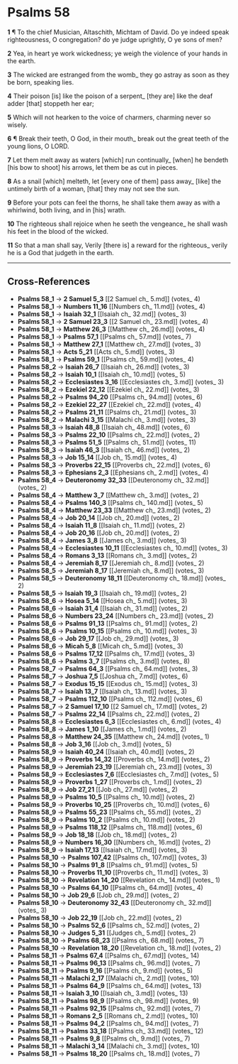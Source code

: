 # Psalms 58

**1** ¶ To the chief Musician, Altaschith, Michtam of David. Do ye indeed speak righteousness, O congregation? do ye judge uprightly, O ye sons of men?

**2** Yea, in heart ye work wickedness; ye weigh the violence of your hands in the earth.

**3** The wicked are estranged from the womb_ they go astray as soon as they be born, speaking lies.

**4** Their poison [is] like the poison of a serpent_ [they are] like the deaf adder [that] stoppeth her ear;

**5** Which will not hearken to the voice of charmers, charming never so wisely.

**6** ¶ Break their teeth, O God, in their mouth_ break out the great teeth of the young lions, O LORD.

**7** Let them melt away as waters [which] run continually_ [when] he bendeth [his bow to shoot] his arrows, let them be as cut in pieces.

**8** As a snail [which] melteth, let [every one of them] pass away_ [like] the untimely birth of a woman, [that] they may not see the sun.

**9** Before your pots can feel the thorns, he shall take them away as with a whirlwind, both living, and in [his] wrath.

**10** The righteous shall rejoice when he seeth the vengeance_ he shall wash his feet in the blood of the wicked.

**11** So that a man shall say, Verily [there is] a reward for the righteous_ verily he is a God that judgeth in the earth.

---

## Cross-References

- **Psalms 58_1** → **2 Samuel 5_3** [[2 Samuel ch_ 5.md]] (votes_ 4)
- **Psalms 58_1** → **Numbers 11_16** [[Numbers ch_ 11.md]] (votes_ 4)
- **Psalms 58_1** → **Isaiah 32_1** [[Isaiah ch_ 32.md]] (votes_ 3)
- **Psalms 58_1** → **2 Samuel 23_3** [[2 Samuel ch_ 23.md]] (votes_ 4)
- **Psalms 58_1** → **Matthew 26_3** [[Matthew ch_ 26.md]] (votes_ 4)
- **Psalms 58_1** → **Psalms 57_1** [[Psalms ch_ 57.md]] (votes_ 7)
- **Psalms 58_1** → **Matthew 27_1** [[Matthew ch_ 27.md]] (votes_ 3)
- **Psalms 58_1** → **Acts 5_21** [[Acts ch_ 5.md]] (votes_ 3)
- **Psalms 58_1** → **Psalms 59_1** [[Psalms ch_ 59.md]] (votes_ 4)
- **Psalms 58_2** → **Isaiah 26_7** [[Isaiah ch_ 26.md]] (votes_ 3)
- **Psalms 58_2** → **Isaiah 10_1** [[Isaiah ch_ 10.md]] (votes_ 5)
- **Psalms 58_2** → **Ecclesiastes 3_16** [[Ecclesiastes ch_ 3.md]] (votes_ 3)
- **Psalms 58_2** → **Ezekiel 22_12** [[Ezekiel ch_ 22.md]] (votes_ 3)
- **Psalms 58_2** → **Psalms 94_20** [[Psalms ch_ 94.md]] (votes_ 6)
- **Psalms 58_2** → **Ezekiel 22_27** [[Ezekiel ch_ 22.md]] (votes_ 4)
- **Psalms 58_2** → **Psalms 21_11** [[Psalms ch_ 21.md]] (votes_ 3)
- **Psalms 58_2** → **Malachi 3_15** [[Malachi ch_ 3.md]] (votes_ 3)
- **Psalms 58_3** → **Isaiah 48_8** [[Isaiah ch_ 48.md]] (votes_ 6)
- **Psalms 58_3** → **Psalms 22_10** [[Psalms ch_ 22.md]] (votes_ 2)
- **Psalms 58_3** → **Psalms 51_5** [[Psalms ch_ 51.md]] (votes_ 11)
- **Psalms 58_3** → **Isaiah 46_3** [[Isaiah ch_ 46.md]] (votes_ 2)
- **Psalms 58_3** → **Job 15_14** [[Job ch_ 15.md]] (votes_ 4)
- **Psalms 58_3** → **Proverbs 22_15** [[Proverbs ch_ 22.md]] (votes_ 6)
- **Psalms 58_3** → **Ephesians 2_3** [[Ephesians ch_ 2.md]] (votes_ 4)
- **Psalms 58_4** → **Deuteronomy 32_33** [[Deuteronomy ch_ 32.md]] (votes_ 2)
- **Psalms 58_4** → **Matthew 3_7** [[Matthew ch_ 3.md]] (votes_ 2)
- **Psalms 58_4** → **Psalms 140_3** [[Psalms ch_ 140.md]] (votes_ 5)
- **Psalms 58_4** → **Matthew 23_33** [[Matthew ch_ 23.md]] (votes_ 2)
- **Psalms 58_4** → **Job 20_14** [[Job ch_ 20.md]] (votes_ 2)
- **Psalms 58_4** → **Isaiah 11_8** [[Isaiah ch_ 11.md]] (votes_ 2)
- **Psalms 58_4** → **Job 20_16** [[Job ch_ 20.md]] (votes_ 2)
- **Psalms 58_4** → **James 3_8** [[James ch_ 3.md]] (votes_ 3)
- **Psalms 58_4** → **Ecclesiastes 10_11** [[Ecclesiastes ch_ 10.md]] (votes_ 3)
- **Psalms 58_4** → **Romans 3_13** [[Romans ch_ 3.md]] (votes_ 2)
- **Psalms 58_4** → **Jeremiah 8_17** [[Jeremiah ch_ 8.md]] (votes_ 2)
- **Psalms 58_5** → **Jeremiah 8_17** [[Jeremiah ch_ 8.md]] (votes_ 3)
- **Psalms 58_5** → **Deuteronomy 18_11** [[Deuteronomy ch_ 18.md]] (votes_ 2)
- **Psalms 58_5** → **Isaiah 19_3** [[Isaiah ch_ 19.md]] (votes_ 2)
- **Psalms 58_6** → **Hosea 5_14** [[Hosea ch_ 5.md]] (votes_ 3)
- **Psalms 58_6** → **Isaiah 31_4** [[Isaiah ch_ 31.md]] (votes_ 2)
- **Psalms 58_6** → **Numbers 23_24** [[Numbers ch_ 23.md]] (votes_ 2)
- **Psalms 58_6** → **Psalms 91_13** [[Psalms ch_ 91.md]] (votes_ 2)
- **Psalms 58_6** → **Psalms 10_15** [[Psalms ch_ 10.md]] (votes_ 3)
- **Psalms 58_6** → **Job 29_17** [[Job ch_ 29.md]] (votes_ 3)
- **Psalms 58_6** → **Micah 5_8** [[Micah ch_ 5.md]] (votes_ 3)
- **Psalms 58_6** → **Psalms 17_12** [[Psalms ch_ 17.md]] (votes_ 3)
- **Psalms 58_6** → **Psalms 3_7** [[Psalms ch_ 3.md]] (votes_ 8)
- **Psalms 58_7** → **Psalms 64_3** [[Psalms ch_ 64.md]] (votes_ 3)
- **Psalms 58_7** → **Joshua 7_5** [[Joshua ch_ 7.md]] (votes_ 6)
- **Psalms 58_7** → **Exodus 15_15** [[Exodus ch_ 15.md]] (votes_ 3)
- **Psalms 58_7** → **Isaiah 13_7** [[Isaiah ch_ 13.md]] (votes_ 3)
- **Psalms 58_7** → **Psalms 112_10** [[Psalms ch_ 112.md]] (votes_ 6)
- **Psalms 58_7** → **2 Samuel 17_10** [[2 Samuel ch_ 17.md]] (votes_ 2)
- **Psalms 58_7** → **Psalms 22_14** [[Psalms ch_ 22.md]] (votes_ 2)
- **Psalms 58_8** → **Ecclesiastes 6_3** [[Ecclesiastes ch_ 6.md]] (votes_ 4)
- **Psalms 58_8** → **James 1_10** [[James ch_ 1.md]] (votes_ 2)
- **Psalms 58_8** → **Matthew 24_35** [[Matthew ch_ 24.md]] (votes_ 1)
- **Psalms 58_8** → **Job 3_16** [[Job ch_ 3.md]] (votes_ 5)
- **Psalms 58_9** → **Isaiah 40_24** [[Isaiah ch_ 40.md]] (votes_ 2)
- **Psalms 58_9** → **Proverbs 14_32** [[Proverbs ch_ 14.md]] (votes_ 2)
- **Psalms 58_9** → **Jeremiah 23_19** [[Jeremiah ch_ 23.md]] (votes_ 3)
- **Psalms 58_9** → **Ecclesiastes 7_6** [[Ecclesiastes ch_ 7.md]] (votes_ 5)
- **Psalms 58_9** → **Proverbs 1_27** [[Proverbs ch_ 1.md]] (votes_ 2)
- **Psalms 58_9** → **Job 27_21** [[Job ch_ 27.md]] (votes_ 2)
- **Psalms 58_9** → **Psalms 10_5** [[Psalms ch_ 10.md]] (votes_ 2)
- **Psalms 58_9** → **Proverbs 10_25** [[Proverbs ch_ 10.md]] (votes_ 6)
- **Psalms 58_9** → **Psalms 55_23** [[Psalms ch_ 55.md]] (votes_ 2)
- **Psalms 58_9** → **Psalms 10_2** [[Psalms ch_ 10.md]] (votes_ 2)
- **Psalms 58_9** → **Psalms 118_12** [[Psalms ch_ 118.md]] (votes_ 6)
- **Psalms 58_9** → **Job 18_18** [[Job ch_ 18.md]] (votes_ 2)
- **Psalms 58_9** → **Numbers 16_30** [[Numbers ch_ 16.md]] (votes_ 2)
- **Psalms 58_9** → **Isaiah 17_13** [[Isaiah ch_ 17.md]] (votes_ 3)
- **Psalms 58_10** → **Psalms 107_42** [[Psalms ch_ 107.md]] (votes_ 3)
- **Psalms 58_10** → **Psalms 91_8** [[Psalms ch_ 91.md]] (votes_ 5)
- **Psalms 58_10** → **Proverbs 11_10** [[Proverbs ch_ 11.md]] (votes_ 3)
- **Psalms 58_10** → **Revelation 14_20** [[Revelation ch_ 14.md]] (votes_ 1)
- **Psalms 58_10** → **Psalms 64_10** [[Psalms ch_ 64.md]] (votes_ 4)
- **Psalms 58_10** → **Job 29_6** [[Job ch_ 29.md]] (votes_ 2)
- **Psalms 58_10** → **Deuteronomy 32_43** [[Deuteronomy ch_ 32.md]] (votes_ 3)
- **Psalms 58_10** → **Job 22_19** [[Job ch_ 22.md]] (votes_ 2)
- **Psalms 58_10** → **Psalms 52_6** [[Psalms ch_ 52.md]] (votes_ 2)
- **Psalms 58_10** → **Judges 5_31** [[Judges ch_ 5.md]] (votes_ 2)
- **Psalms 58_10** → **Psalms 68_23** [[Psalms ch_ 68.md]] (votes_ 7)
- **Psalms 58_10** → **Revelation 18_20** [[Revelation ch_ 18.md]] (votes_ 2)
- **Psalms 58_11** → **Psalms 67_4** [[Psalms ch_ 67.md]] (votes_ 14)
- **Psalms 58_11** → **Psalms 96_13** [[Psalms ch_ 96.md]] (votes_ 7)
- **Psalms 58_11** → **Psalms 9_16** [[Psalms ch_ 9.md]] (votes_ 5)
- **Psalms 58_11** → **Malachi 2_17** [[Malachi ch_ 2.md]] (votes_ 10)
- **Psalms 58_11** → **Psalms 64_9** [[Psalms ch_ 64.md]] (votes_ 13)
- **Psalms 58_11** → **Isaiah 3_10** [[Isaiah ch_ 3.md]] (votes_ 13)
- **Psalms 58_11** → **Psalms 98_9** [[Psalms ch_ 98.md]] (votes_ 9)
- **Psalms 58_11** → **Psalms 92_15** [[Psalms ch_ 92.md]] (votes_ 7)
- **Psalms 58_11** → **Romans 2_5** [[Romans ch_ 2.md]] (votes_ 10)
- **Psalms 58_11** → **Psalms 94_2** [[Psalms ch_ 94.md]] (votes_ 7)
- **Psalms 58_11** → **Psalms 33_18** [[Psalms ch_ 33.md]] (votes_ 12)
- **Psalms 58_11** → **Psalms 9_8** [[Psalms ch_ 9.md]] (votes_ 7)
- **Psalms 58_11** → **Malachi 3_14** [[Malachi ch_ 3.md]] (votes_ 10)
- **Psalms 58_11** → **Psalms 18_20** [[Psalms ch_ 18.md]] (votes_ 7)
